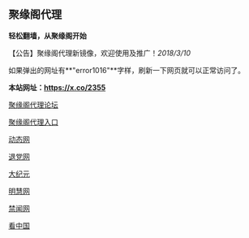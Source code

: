## **聚缘阁代理**

**轻松翻墙，从聚缘阁开始**

【公告】聚缘阁代理新镜像，欢迎使用及推广！_2018/3/10_

如果弹出的网址有**"error1016"**字样，刷新一下网页就可以正常访问了。

**本站网址：https://x.co/2355**

 [聚缘阁代理论坛](http://bbs.toward.fi)

[聚缘阁代理入口](http://fym.fs32.tk/)

 [动态网](http://e3.99emd.com/?id=7365)

 [退党网](http://e3.99emd.com/?id=8)

 [大纪元](http://e3.99emd.com/?id=7)

 [明慧网](http://e3.99emd.com/?id=3)

 [禁闻网](http://e3.99emd.com/?id=16)

 [看中国](http://e3.99emd.com/?id=11)











